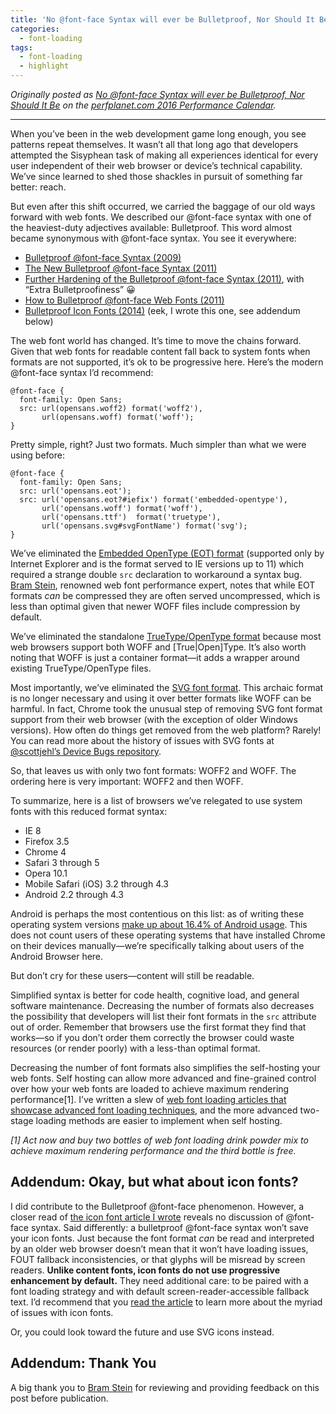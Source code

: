 ```yaml
---
title: 'No @font-face Syntax will ever be Bulletproof, Nor Should It Be.'
categories:
  - font-loading
tags:
  - font-loading
  - highlight
---
```


_Originally posted as [No @font-face Syntax will ever be Bulletproof, Nor Should It Be](http://calendar.perfplanet.com/2016/no-font-face-bulletproof-syntax/) on the [perfplanet.com 2016 Performance Calendar](http://calendar.perfplanet.com/2016/)._

---

When you’ve been in the web development game long enough, you see patterns repeat themselves. It wasn’t all that long ago that developers attempted the Sisyphean task of making all  experiences identical for every user independent of their web browser or device’s technical capability. We’ve since learned to shed those shackles in pursuit of something far better: reach.

But even after this shift occurred, we carried the baggage of our old ways forward with web fonts. We described our @font-face syntax with one of the heaviest-duty adjectives available: Bulletproof. This word almost became synonymous with @font-face syntax. You see it everywhere:

* [Bulletproof @font-face Syntax (2009)](https://www.paulirish.com/2009/bulletproof-font-face-implementation-syntax/)
* [The New Bulletproof @font-face Syntax (2011)](http://blog.fontspring.com/2011/02/the-new-bulletproof-font-face-syntax/)
* [Further Hardening of the Bulletproof @font-face Syntax (2011)](http://blog.fontspring.com/2011/02/further-hardening-of-the-bulletproof-syntax/), with “Extra Bulletproofiness” 😀
* [How to Bulletproof @font-face Web Fonts (2011)](http://sixrevisions.com/css/font-face-web-fonts-issues/)
* [Bulletproof Icon Fonts (2014)](https://www.filamentgroup.com/lab/bulletproof_icon_fonts.html) (eek, I wrote this one, see addendum below)

The web font world has changed. It’s time to move the chains forward. Given that web fonts for readable content fall back to system fonts when formats are not supported, it’s ok to be progressive here. Here’s the modern @font-face syntax I’d recommend:

```css/2/-1
@font-face {
  font-family: Open Sans;
  src: url(opensans.woff2) format('woff2'),
       url(opensans.woff) format('woff');
}
```

Pretty simple, right? Just two formats. Much simpler than what we were using before:

```css/-1/2,3,5,6
@font-face {
  font-family: Open Sans;
  src: url('opensans.eot');
  src: url('opensans.eot?#iefix') format('embedded-opentype'),
       url('opensans.woff') format('woff'),
       url('opensans.ttf')  format('truetype'),
       url('opensans.svg#svgFontName') format('svg');
}
```

We’ve eliminated the [Embedded OpenType (EOT) format](http://caniuse.com/#feat=eot) (supported only by Internet Explorer and is the format served to IE versions up to 11) which required a strange double `src` declaration to workaround a syntax bug. [Bram Stein](https://twitter.com/bram_stein), renowned web font performance expert, notes that while EOT formats _can_ be compressed they are often served uncompressed, which is less than optimal given that newer WOFF files include compression by default.

We’ve eliminated the standalone [TrueType/OpenType format](http://caniuse.com/#feat=ttf) because most web browsers support both WOFF and \[True\|Open\]Type. It’s also worth noting that WOFF is just a container format—it adds a wrapper around existing TrueType/OpenType files.

Most importantly, we’ve eliminated the [SVG font format](http://caniuse.com/#feat=svg-fonts). This archaic format is no longer necessary and using it over better formats like WOFF can be harmful. In fact, Chrome took the unusual step of removing SVG font format support from their web browser (with the exception of older Windows versions). How often do things get removed from the web platform? Rarely! You can read more about the history of issues with SVG fonts at [@scottjehl’s Device Bugs repository](https://github.com/scottjehl/Device-Bugs/issues/43).

So, that leaves us with only two font formats: WOFF2 and WOFF. The ordering here is very important: WOFF2 and then WOFF.

To summarize, here is a list of browsers we’ve relegated to use system fonts with this reduced format syntax:

* IE 8
* Firefox 3.5
* Chrome 4
* Safari 3 through 5
* Opera 10.1
* Mobile Safari (iOS) 3.2 through 4.3
* Android 2.2 through 4.3

Android is perhaps the most contentious on this list: as of writing these operating system versions [make up about 16.4% of Android usage](https://developer.android.com/about/dashboards/index.html). This does not count users of these operating systems that have installed Chrome on their devices manually—we’re specifically talking about users of the Android Browser here.

But don’t cry for these users—content will still be readable.

Simplified syntax is better for code health, cognitive load, and general software maintenance. Decreasing the number of formats also decreases the possibility that developers will list their font formats in the `src` attribute out of order. Remember that browsers use the first format they find that works—so if you don’t order them correctly the browser could waste resources (or render poorly) with a less-than optimal format.

Decreasing the number of font formats also simplifies the self-hosting your web fonts. Self hosting can allow more advanced and fine-grained control over how your web fonts are loaded to achieve maximum rendering performance[1]. I’ve written a slew of [web font loading articles that showcase advanced font loading techniques](https://www.zachleat.com/web/comprehensive-webfonts/), and the more advanced two-stage loading methods are easier to implement when self hosting.

*[1] Act now and buy two bottles of web font loading drink powder mix to achieve maximum rendering performance and the third bottle is free.*

## Addendum: Okay, but what about icon fonts?

I did contribute to the Bulletproof @font-face phenomenon. However, a closer read of [the icon font article I wrote](https://www.filamentgroup.com/lab/bulletproof_icon_fonts.html) reveals no discussion of @font-face syntax. Said differently: a bulletproof @font-face syntax won’t save your icon fonts. Just because the font format *can* be read and interpreted by an older web browser doesn’t mean that it won’t have loading issues, FOUT fallback inconsistencies, or that glyphs will be misread by screen readers. **Unlike content fonts, icon fonts do not use progressive enhancement by default.** They need additional care: to be paired with a font loading strategy and with default screen-reader-accessible fallback text. I’d recommend that you [read the article](https://www.filamentgroup.com/lab/bulletproof_icon_fonts.html) to learn more about the myriad of issues with icon fonts.

Or, you could look toward the future and use SVG icons instead.

## Addendum: Thank You

A big thank you to [Bram Stein](https://twitter.com/bram_stein) for reviewing and providing feedback on this post before publication.

